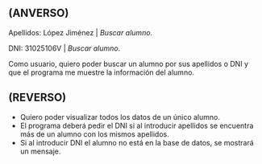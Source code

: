 **(ANVERSO)**
---
Apellidos: López Jiménez | *Buscar alumno*.

DNI: 31025106V  | *Buscar alumno*.

Como usuario, quiero poder buscar un alumno por sus apellidos o DNI y que el
programa me muestre la información del alumno.

**(REVERSO)**
---
- Quiero poder visualizar todos los datos de un único alumno.
- El programa deberá pedir el DNI si al introducir apellidos se encuentra más de
  un alumno con los mismos apellidos.
- Si al introducir DNI el alumno no está en la base de datos, se mostrará un
  mensaje.
